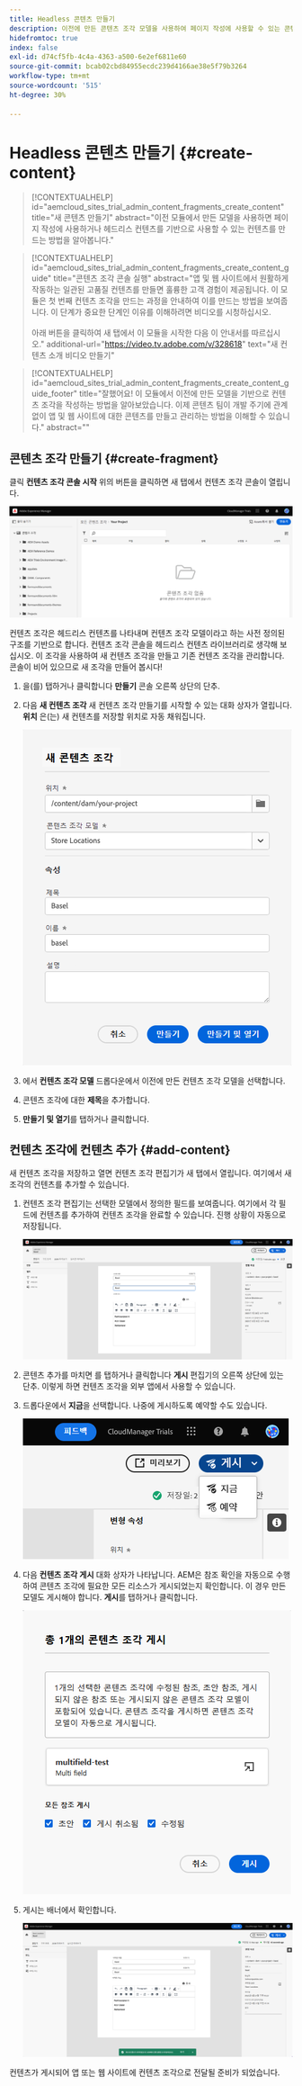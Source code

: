 ```yaml
---
title: Headless 콘텐츠 만들기
description: 이전에 만든 콘텐츠 조각 모델을 사용하여 페이지 작성에 사용할 수 있는 콘텐츠를 만들거나 headless 콘텐츠의 기반으로 사용할 수 있습니다.
hidefromtoc: true
index: false
exl-id: d74cf5fb-4c4a-4363-a500-6e2ef6811e60
source-git-commit: bcab02cbd84955ecdc239d4166ae38e5f79b3264
workflow-type: tm+mt
source-wordcount: '515'
ht-degree: 30%

---
```



# Headless 콘텐츠 만들기 {#create-content}

>[!CONTEXTUALHELP]
>id="aemcloud_sites_trial_admin_content_fragments_create_content"
>title="새 콘텐츠 만들기"
>abstract="이전 모듈에서 만든 모델을 사용하면 페이지 작성에 사용하거나 헤드리스 컨텐츠를 기반으로 사용할 수 있는 컨텐츠를 만드는 방법을 알아봅니다."

>[!CONTEXTUALHELP]
>id="aemcloud_sites_trial_admin_content_fragments_create_content_guide"
>title="콘텐츠 조각 콘솔 실행"
>abstract="앱 및 웹 사이트에서 원활하게 작동하는 일관된 고품질 컨텐츠를 만들면 훌륭한 고객 경험이 제공됩니다. 이 모듈은 첫 번째 컨텐츠 조각을 만드는 과정을 안내하여 이를 만드는 방법을 보여줍니다. 이 단계가 중요한 단계인 이유를 이해하려면 비디오를 시청하십시오.<br><br>아래 버튼을 클릭하여 새 탭에서 이 모듈을 시작한 다음 이 안내서를 따르십시오."
>additional-url="https://video.tv.adobe.com/v/328618" text="새 컨텐츠 소개 비디오 만들기"

>[!CONTEXTUALHELP]
>id="aemcloud_sites_trial_admin_content_fragments_create_content_guide_footer"
>title="잘했어요! 이 모듈에서 이전에 만든 모델을 기반으로 컨텐츠 조각을 작성하는 방법을 알아보았습니다. 이제 콘텐츠 팀이 개발 주기에 관계없이 앱 및 웹 사이트에 대한 콘텐츠를 만들고 관리하는 방법을 이해할 수 있습니다."
>abstract=""

## 콘텐츠 조각 만들기 {#create-fragment}

클릭 **컨텐츠 조각 콘솔 시작** 위의 버튼을 클릭하면 새 탭에서 컨텐츠 조각 콘솔이 열립니다.

![조각 콘텐츠 편집](assets/create-content/content-fragment-console.png)

컨텐츠 조각은 헤드리스 컨텐츠를 나타내며 컨텐츠 조각 모델이라고 하는 사전 정의된 구조를 기반으로 합니다. 컨텐츠 조각 콘솔을 헤드리스 컨텐츠 라이브러리로 생각해 보십시오. 이 조각을 사용하여 새 컨텐츠 조각을 만들고 기존 컨텐츠 조각을 관리합니다. 콘솔이 비어 있으므로 새 조각을 만들어 봅시다!

1. 을(를) 탭하거나 클릭합니다 **만들기** 콘솔 오른쪽 상단의 단추.

1. 다음 **새 컨텐츠 조각** 새 컨텐츠 조각 만들기를 시작할 수 있는 대화 상자가 열립니다. **위치** 은(는) 새 컨텐츠를 저장할 위치로 자동 채워집니다.

   ![콘텐츠 조각 만들기 대화 상자](assets/create-content/create-content-fragment.png)

1. 에서 **컨텐츠 조각 모델** 드롭다운에서 이전에 만든 컨텐츠 조각 모델을 선택합니다.

1. 콘텐츠 조각에 대한 **제목**&#x200B;을 추가합니다.

1. **만들기 및 열기**&#x200B;를 탭하거나 클릭합니다.

## 컨텐츠 조각에 컨텐츠 추가 {#add-content}

새 컨텐츠 조각을 저장하고 열면 컨텐츠 조각 편집기가 새 탭에서 열립니다. 여기에서 새 조각의 컨텐츠를 추가할 수 있습니다.

1. 컨텐츠 조각 편집기는 선택한 모델에서 정의한 필드를 보여줍니다. 여기에서 각 필드에 컨텐츠를 추가하여 컨텐츠 조각을 완료할 수 있습니다. 진행 상황이 자동으로 저장됩니다.

   ![콘텐츠 조각 편집기](assets/create-content/content-fragment-editor.png)

1. 콘텐츠 추가를 마치면 를 탭하거나 클릭합니다 **게시** 편집기의 오른쪽 상단에 있는 단추. 이렇게 하면 컨텐츠 조각을 외부 앱에서 사용할 수 있습니다.

1. 드롭다운에서 **지금**&#x200B;을 선택합니다. 나중에 게시하도록 예약할 수도 있습니다.

   ![게시 버튼](assets/create-content/publish.png)

1. 다음 **컨텐츠 조각 게시** 대화 상자가 나타납니다. AEM은 참조 확인을 자동으로 수행하여 콘텐츠 조각에 필요한 모든 리소스가 게시되었는지 확인합니다. 이 경우 만든 모델도 게시해야 합니다. **게시**&#x200B;를 탭하거나 클릭합니다.

   ![참조 확인](assets/create-content/references.png)

1. 게시는 배너에서 확인합니다.

   ![게시 확인](assets/create-content/publish-confirm.png)

컨텐츠가 게시되어 앱 또는 웹 사이트에 컨텐츠 조각으로 전달될 준비가 되었습니다.
